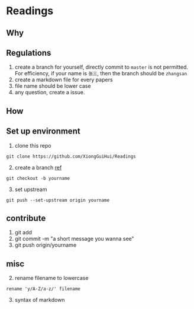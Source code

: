 # Readings

## Why

## Regulations
1. create a branch for yourself, directly commit to `master` is not permitted.
For efficiency, if your name is `张三`, then the branch should be `zhangsan`
2. create a markdown file for every papers
3. file name should be lower case 
4. any question, create a issue.

## How

## Set up environment
1. clone this repo
```
git clone https://github.com/XiongGuiHui/Readings
```
2. create a branch [ref](https://github.com/Kunena/Kunena-Forum/wiki/Create-a-new-branch-with-git-and-manage-branches)
```
git checkout -b yourname
```

3. set upstream
```
git push --set-upstream origin yourname
```

## contribute
1. git add <tab>
2. git commit -m "a short message you wanna see"
3. git push origin/yourname


## misc
2. rename filename to lowercase 
```
rename 'y/A-Z/a-z/' filename
```

3. syntax of markdown
